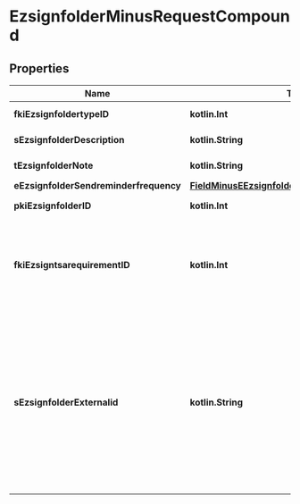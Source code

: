 
# EzsignfolderMinusRequestCompound

## Properties
Name | Type | Description | Notes
------------ | ------------- | ------------- | -------------
**fkiEzsignfoldertypeID** | **kotlin.Int** | The unique ID of the Ezsignfoldertype. | 
**sEzsignfolderDescription** | **kotlin.String** | The description of the Ezsignfolder | 
**tEzsignfolderNote** | **kotlin.String** | Note about the Ezsignfolder | 
**eEzsignfolderSendreminderfrequency** | [**FieldMinusEEzsignfolderSendreminderfrequency**](FieldMinusEEzsignfolderSendreminderfrequency.md) |  | 
**pkiEzsignfolderID** | **kotlin.Int** | The unique ID of the Ezsignfolder |  [optional]
**fkiEzsigntsarequirementID** | **kotlin.Int** | The unique ID of the Ezsigntsarequirement.  Determine if a Time Stamping Authority should add a timestamp on each of the signature. Valid values:  |Value|Description| |-|-| |1|No. TSA Timestamping will requested. This will make all signatures a lot faster since no round-trip to the TSA server will be required. Timestamping will be made using eZsign server&#39;s time.| |2|Best effort. Timestamping from a Time Stamping Authority will be requested but is not mandatory. In the very improbable case it cannot be completed, the timestamping will be made using eZsign server&#39;s time. **Additional fee applies**| |3|Mandatory. Timestamping from a Time Stamping Authority will be requested and is mandatory. In the very improbable case it cannot be completed, the signature will fail and the user will be asked to retry. **Additional fee applies**| |  [optional]
**sEzsignfolderExternalid** | **kotlin.String** | This field can be used to store an External ID from the client&#39;s system.  Anything can be stored in this field, it will never be evaluated by the eZmax system and will be returned AS-IS.  To store multiple values, consider using a JSON formatted structure, a URL encoded string, a CSV or any other custom format.  |  [optional]



